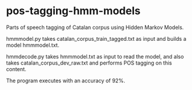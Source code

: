 # pos-tagging-hmm-models
Parts of speech tagging of Catalan corpus using Hidden Markov Models. 

hmmmodel.py takes catalan_corpus_train_tagged.txt as input and builds a model hmmmodel.txt.

hmmdecode.py takes hmmmodel.txt as input to read the model, and also takes catalan_corpus_dev_raw.txt and performs POS tagging on this content.

The program executes with an accuracy of 92%.
